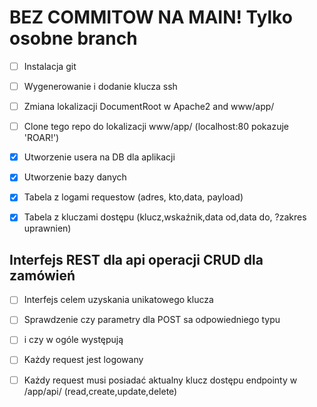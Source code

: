 # BEZ COMMITOW NA MAIN! Tylko osobne branch 

- [ ] Instalacja git
- [ ] Wygenerowanie i dodanie klucza ssh
- [ ] Zmiana lokalizacji DocumentRoot w Apache2 and www/app/
- [ ] Clone tego repo do lokalizacji www/app/ (localhost:80 pokazuje 'ROAR!')

- [x] Utworzenie usera na DB dla aplikacji
- [x] Utworzenie bazy danych
- [x] Tabela z logami requestow (adres, kto,data, payload)
- [x] Tabela z kluczami dostępu (klucz,wskaźnik,data od,data do, ?zakres uprawnien)


## Interfejs REST dla api operacji CRUD dla zamówień
- [ ] Interfejs celem uzyskania unikatowego klucza
- [ ] Sprawdzenie czy parametry dla POST sa odpowiedniego typu
- [ ] i czy w ogóle występują
- [ ] Każdy request jest logowany
- [ ] Każdy request musi posiadać aktualny klucz dostępu
endpointy w /app/api/ (read,create,update,delete)
  
